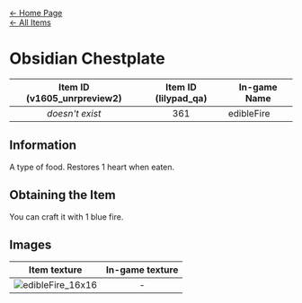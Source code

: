 [← Home Page](../README.md)  
[← All Items](./README.md)

# Obsidian Chestplate
| Item ID (v1605_unrpreview2) | Item ID (lilypad_qa) | In-game Name |
| :-------------------------: | :------------------: | ------------ |
| *doesn't exist* | 361 | edibleFire |

## Information 
A type of food. Restores 1 heart when eaten.

## Obtaining the Item
You can craft it with 1 blue fire.

## Images
| Item texture | In-game texture |
| :----------: | :-----------: |
| ![edibleFire_16x16](https://raw.githubusercontent.com/Vladg24YT/alphaver/patch-2/items/textures/edible_Fire.png) | - |
